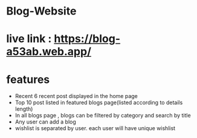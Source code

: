 # Blog-Website


# live link : https://blog-a53ab.web.app/

# features
- Recent 6 recent post displayed in the home page
- Top 10 post listed in featured blogs page(listed according to details length)
- In all blogs page , blogs can be filtered by category and search by title
- Any user can add a blog
- wishlist is separated by user. each user will have unique wishlist